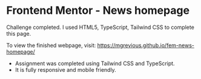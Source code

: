 # Frontend Mentor - News homepage

Challenge completed. I used HTML5, TypeScript, Tailwind CSS to complete this page.

To view the finished webpage, visit: https://mgrevious.github.io/fem-news-homepage/

- Assignment was completed using Tailwind CSS and TypeScript.
- It is fully responsive and mobile friendly.
